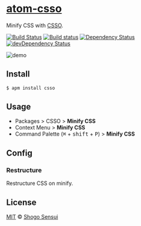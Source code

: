 # [atom-csso](https://atom.io/packages/csso)

Minify CSS with [CSSO](http://github.com/css/csso).

[![Build Status](https://travis-ci.org/1000ch/atom-csso.svg?branch=master)](https://travis-ci.org/1000ch/atom-csso)
[![Build status](https://ci.appveyor.com/api/projects/status/7umbjetiej6267ms?svg=true)](https://ci.appveyor.com/project/1000ch/atom-csso)
[![Dependency Status](https://david-dm.org/1000ch/atom-csso.svg)](https://david-dm.org/1000ch/atom-csso)
[![devDependency Status](https://david-dm.org/1000ch/atom-csso/dev-status.svg)](https://david-dm.org/1000ch/atom-csso?type=dev)

![demo](https://cloud.githubusercontent.com/assets/1800018/24584846/539b0992-17b6-11e7-8617-5068ac30403e.gif)

## Install

```bash
$ apm install csso
```

## Usage

- Packages > CSSO > **Minify CSS**
- Context Menu > **Minify CSS**
- Command Palette (<kbd>⌘</kbd> + <kbd>shift</kbd> + <kbd>P</kbd>) > **Minify CSS**

## Config

### Restructure

Restructure CSS on minify.

## License

[MIT](https://1000ch.mit-license.org) © [Shogo Sensui](https://github.com/1000ch)
